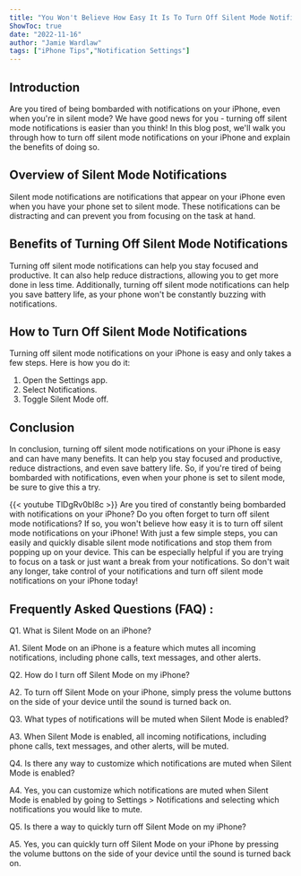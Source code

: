 ```yaml
---
title: "You Won't Believe How Easy It Is To Turn Off Silent Mode Notifications On Your iPhone!"
ShowToc: true 
date: "2022-11-16"
author: "Jamie Wardlaw" 
tags: ["iPhone Tips","Notification Settings"]
---
```

## Introduction

Are you tired of being bombarded with notifications on your iPhone, even when you're in silent mode? We have good news for you - turning off silent mode notifications is easier than you think! In this blog post, we'll walk you through how to turn off silent mode notifications on your iPhone and explain the benefits of doing so.

## Overview of Silent Mode Notifications

Silent mode notifications are notifications that appear on your iPhone even when you have your phone set to silent mode. These notifications can be distracting and can prevent you from focusing on the task at hand.

## Benefits of Turning Off Silent Mode Notifications

Turning off silent mode notifications can help you stay focused and productive. It can also help reduce distractions, allowing you to get more done in less time. Additionally, turning off silent mode notifications can help you save battery life, as your phone won't be constantly buzzing with notifications.

## How to Turn Off Silent Mode Notifications

Turning off silent mode notifications on your iPhone is easy and only takes a few steps. Here is how you do it:

1. Open the Settings app.
2. Select Notifications.
3. Toggle Silent Mode off.

## Conclusion

In conclusion, turning off silent mode notifications on your iPhone is easy and can have many benefits. It can help you stay focused and productive, reduce distractions, and even save battery life. So, if you're tired of being bombarded with notifications, even when your phone is set to silent mode, be sure to give this a try.

{{< youtube TlDgRv0bl8c >}} 
Are you tired of constantly being bombarded with notifications on your iPhone? Do you often forget to turn off silent mode notifications? If so, you won't believe how easy it is to turn off silent mode notifications on your iPhone! With just a few simple steps, you can easily and quickly disable silent mode notifications and stop them from popping up on your device. This can be especially helpful if you are trying to focus on a task or just want a break from your notifications. So don't wait any longer, take control of your notifications and turn off silent mode notifications on your iPhone today!

## Frequently Asked Questions (FAQ) :
Q1. What is Silent Mode on an iPhone?

A1. Silent Mode on an iPhone is a feature which mutes all incoming notifications, including phone calls, text messages, and other alerts.

Q2. How do I turn off Silent Mode on my iPhone?

A2. To turn off Silent Mode on your iPhone, simply press the volume buttons on the side of your device until the sound is turned back on.

Q3. What types of notifications will be muted when Silent Mode is enabled?

A3. When Silent Mode is enabled, all incoming notifications, including phone calls, text messages, and other alerts, will be muted.

Q4. Is there any way to customize which notifications are muted when Silent Mode is enabled?

A4. Yes, you can customize which notifications are muted when Silent Mode is enabled by going to Settings > Notifications and selecting which notifications you would like to mute.

Q5. Is there a way to quickly turn off Silent Mode on my iPhone?

A5. Yes, you can quickly turn off Silent Mode on your iPhone by pressing the volume buttons on the side of your device until the sound is turned back on.



